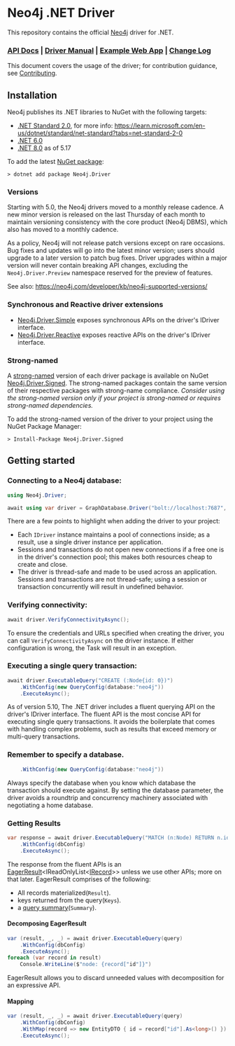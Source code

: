 # Neo4j .NET Driver
This repository contains the official [Neo4j](https://neo4j.com/) driver for .NET.  

### [API Docs](https://neo4j.com/docs/api/dotnet-driver/current/) | [Driver Manual](https://neo4j.com/docs/dotnet-manual/current/) | [Example Web App](https://github.com/neo4j-examples/movies-dotnetcore-bolt) | [Change Log](https://github.com/neo4j/neo4j-dotnet-driver/wiki/5.X-Change-Log)
This document covers the usage of the driver; for contribution guidance, see [Contributing](./CONTRIBUTING.md).

## Installation
Neo4j publishes its .NET libraries to NuGet with the following targets:
- [.NET Standard 2.0](https://learn.microsoft.com/en-us/dotnet/api/?view=netstandard-2.0), for more info: https://learn.microsoft.com/en-us/dotnet/standard/net-standard?tabs=net-standard-2-0
- [.NET 6.0](https://learn.microsoft.com/en-us/dotnet/api/?view=net-6.0)
- [.NET 8.0](https://learn.microsoft.com/en-us/dotnet/api/?view=net-8.0) as of 5.17

To add the latest [NuGet package](https://www.nuget.org/packages/Neo4j.Driver):
```posh
> dotnet add package Neo4j.Driver
```

### Versions
Starting with 5.0, the Neo4j drivers moved to a monthly release cadence. A new minor version is released on the last Thursday of each month to maintain versioning consistency with the core product (Neo4j DBMS), which also has moved to a monthly cadence.

As a policy, Neo4j will not release patch versions except on rare occasions. Bug fixes and updates will go into the latest minor version; users should upgrade to a later version to patch bug fixes. Driver upgrades within a major version will never contain breaking API changes, excluding the `Neo4j.Driver.Preview` namespace reserved for the preview of features.

See also: https://neo4j.com/developer/kb/neo4j-supported-versions/

### Synchronous and Reactive driver extensions
* [Neo4j.Driver.Simple](https://www.nuget.org/packages/Neo4j.Driver.Simple/) exposes synchronous APIs on the driver's IDriver interface.
* [Neo4j.Driver.Reactive](https://www.nuget.org/packages/Neo4j.Driver.Reactive/) exposes reactive APIs on the driver's IDriver interface.

### Strong-named
A [strong-named](https://learn.microsoft.com/en-us/dotnet/standard/assembly/strong-named) version of each driver package is available on NuGet [Neo4j.Driver.Signed](https://www.nuget.org/packages/Neo4j.Driver.Signed). The strong-named packages contain the same version of
their respective packages with strong-name compliance. _Consider using the strong-named version only if your project is strong-named or requires strong-named dependencies._

To add the strong-named version of the driver to your project using the NuGet Package Manager:
```posh
> Install-Package Neo4j.Driver.Signed
```

## Getting started
### Connecting to a Neo4j database:
```csharp
using Neo4j.Driver;

await using var driver = GraphDatabase.Driver("bolt://localhost:7687", AuthTokens.Basic("neo4j", "password"));
```
There are a few points to highlight when adding the driver to your project:
* Each `IDriver` instance maintains a pool of connections inside; as a result, use a single driver instance per application.
* Sessions and transactions do not open new connections if a free one is in the driver's connection pool; this makes both resources cheap to create and close.
* The driver is thread-safe and made to be used across an application. Sessions and transactions are not thread-safe; using a session or transaction concurrently will result in undefined behavior.

### Verifying connectivity:
```csharp
await driver.VerifyConnectivityAsync();
```
To ensure the credentials and URLs specified when creating the driver, you can call `VerifyConnectivityAsync` on the driver instance. If either configuration is wrong, the Task will result in an exception.

### Executing a single query transaction:
```csharp
await driver.ExecutableQuery("CREATE (:Node{id: 0})")
    .WithConfig(new QueryConfig(database:"neo4j"))
    .ExecuteAsync();
```
As of version 5.10, The .NET driver includes a fluent querying API on the driver's IDriver interface. The fluent API is the most concise API for executing single query transactions. It avoids the boilerplate that comes with handling complex problems, such as results that exceed memory or multi-query transactions.

### Remember to specify a database.
```csharp
    .WithConfig(new QueryConfig(database:"neo4j"))
```
Always specify the database when you know which database the transaction should execute against. By setting the database parameter, the driver avoids a roundtrip and concurrency machinery associated with negotiating a home database. 

### Getting Results
```csharp
var response = await driver.ExecutableQuery("MATCH (n:Node) RETURN n.id as id")
    .WithConfig(dbConfig)
    .ExecuteAsync();
```
The response from the fluent APIs is an [EagerResult](https://neo4j.com/docs/api/dotnet-driver/current/api/Neo4j.Driver.EagerResult-1.html)<IReadOnlyList<[IRecord](https://neo4j.com/docs/api/dotnet-driver/current/api/Neo4j.Driver.IRecord.html)>> unless we use other APIs; more on that later. 
EagerResult comprises of the following:
- All records materialized(`Result`).
- keys returned from the query(`Keys`).
- a [query summary](https://neo4j.com/docs/api/dotnet-driver/current/api/Neo4j.Driver.IResultSummary.html)(`Summary`). 

#### Decomposing EagerResult
```csharp
var (result, _, _) = await driver.ExecutableQuery(query)
    .WithConfig(dbConfig)
    .ExecuteAsync();
foreach (var record in result)
    Console.WriteLine($"node: {record["id"]}")
```
EagerResult allows you to discard unneeded values with decomposition for an expressive API. 

#### Mapping
```csharp
var (result, _, _) = await driver.ExecutableQuery(query)
    .WithConfig(dbConfig)
    .WithMap(record => new EntityDTO { id = record["id"].As<long>() })
    .ExecuteAsync();
```
